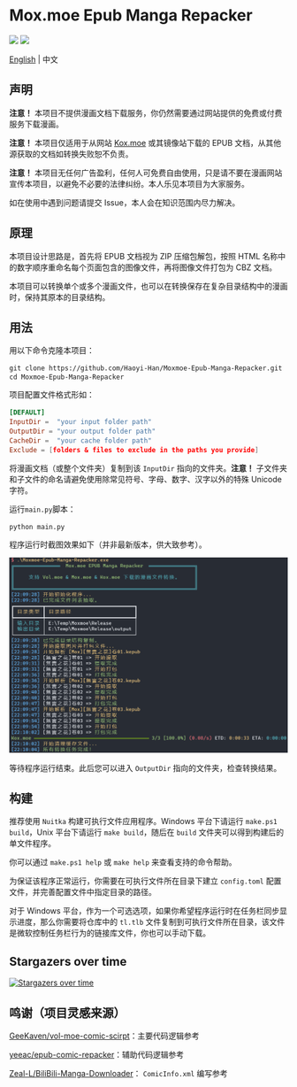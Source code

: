 # Mox.moe Epub Manga Repacker

![](https://img.shields.io/badge/python-v3.10-orange) ![](https://img.shields.io/github/license/Haoyi-Han/Moxmoe-Epub-Manga-Repacker)

[English](./README.md) | 中文

## 声明

**注意！** 本项目不提供漫画文档下载服务，你仍然需要通过网站提供的免费或付费服务下载漫画。

**注意！** 本项目仅适用于从网站 [Kox.moe](https://mox.moe) 或其镜像站下载的 EPUB 文档，从其他源获取的文档如转换失败恕不负责。

**注意！** 本项目无任何广告盈利，任何人可免费自由使用，只是请不要在漫画网站宣传本项目，以避免不必要的法律纠纷。本人乐见本项目为大家服务。

如在使用中遇到问题请提交 Issue，本人会在知识范围内尽力解决。

## 原理

本项目设计思路是，首先将 EPUB 文档视为 ZIP 压缩包解包，按照 HTML 名称中的数字顺序重命名每个页面包含的图像文件，再将图像文件打包为 CBZ 文档。

本项目可以转换单个或多个漫画文件，也可以在转换保存在复杂目录结构中的漫画时，保持其原本的目录结构。

## 用法

用以下命令克隆本项目：

```shell
git clone https://github.com/Haoyi-Han/Moxmoe-Epub-Manga-Repacker.git
cd Moxmoe-Epub-Manga-Repacker
```

项目配置文件格式形如：

```toml
[DEFAULT]
InputDir =  "your input folder path"
OutputDir = "your output folder path"
CacheDir =  "your cache folder path"
Exclude = [folders & files to exclude in the paths you provide]
```

将漫画文档（或整个文件夹）复制到该 `InputDir` 指向的文件夹。**注意！** 子文件夹和子文件的命名请避免使用除常见符号、字母、数字、汉字以外的特殊 Unicode 字符。

运行`main.py`脚本：

```shell
python main.py
```

程序运行时截图效果如下（并非最新版本，供大致参考）。

![](./img/2023-04-18.png)

等待程序运行结束。此后您可以进入 `OutputDir` 指向的文件夹，检查转换结果。

## 构建

推荐使用 `Nuitka` 构建可执行文件应用程序。Windows 平台下请运行 `make.ps1 build`，Unix 平台下请运行 `make build`，随后在 `build` 文件夹可以得到构建后的单文件程序。

你可以通过 `make.ps1 help` 或 `make help` 来查看支持的命令帮助。

为保证该程序正常运行，你需要在可执行文件所在目录下建立 `config.toml` 配置文件，并完善配置文件中指定目录的路径。

对于 Windows 平台，作为一个可选选项，如果你希望程序运行时在任务栏同步显示进度，那么你需要将仓库中的 `tl.tlb` 文件复制到可执行文件所在目录，该文件是微软控制任务栏行为的链接库文件，你也可以手动下载。

## Stargazers over time

[![Stargazers over time](https://starchart.cc/Haoyi-Han/Moxmoe-Epub-Manga-Repacker.svg)](https://starchart.cc/Haoyi-Han/Moxmoe-Epub-Manga-Repacker)

## 鸣谢（项目灵感来源）

[GeeKaven/vol-moe-comic-scirpt](https://github.com/GeeKaven/vol-moe-comic-scirpt)：主要代码逻辑参考

[yeeac/epub-comic-repacker](https://github.com/yeeac/epub-comic-repacker)：辅助代码逻辑参考

[Zeal-L/BiliBili-Manga-Downloader](https://github.com/Zeal-L/BiliBili-Manga-Downloader)： `ComicInfo.xml` 编写参考